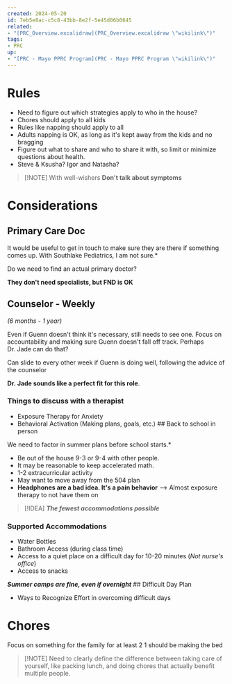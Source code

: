 ```yaml
---
created: 2024-05-20
id: 7eb5e8ac-c5c8-43bb-8e2f-5e45d06b0645
related:
- "[PRC_Overview.excalidraw](PRC_Overview.excalidraw \"wikilink\")"
tags:
- PRC
up:
- "[PRC - Mayo PPRC Program](PRC - Mayo PPRC Program \"wikilink\")"
---
```


# Rules

- Need to figure out which strategies apply to who in the house?
- Chores should apply to all kids
- Rules like napping should apply to all
- Adults napping is OK, as long as it's kept away from the kids and no bragging
- Figure out what to share and who to share it with, so limit or minimize questions about health.
- Steve & Ksusha? Igor and Natasha?

> \[!NOTE\] With well-wishers
> **Don't talk about symptoms**

# Considerations

## Primary Care Doc

It would be useful to get in touch to make sure they are there if something comes up. With Southlake Pediatrics, I am not sure.\*

Do we need to find an actual primary doctor?

**They don't need specialists, but FND is OK**

## Counselor - Weekly

*(6 months - 1 year)*

Even if Guenn doesn't think it's necessary, still needs to see one. Focus on accountability and making sure Guenn doesn't fall off track. Perhaps Dr. Jade can do that?

Can slide to every other week if Guenn is doing well, following the advice of the counselor

**Dr. Jade sounds like a perfect fit for this role**.

### Things to discuss with a therapist

- Exposure Therapy for Anxiety
- Behavioral Activation (Making plans, goals, etc.)
  \## Back to school in person

We need to factor in summer plans before school starts.\*

- Be out of the house 9-3 or 9-4 with other people.
- It may be reasonable to keep accelerated math.
- 1-2 extracurricular activity
- May want to move away from the 504 plan
- **Headphones are a bad idea. It's a pain behavior** --\> Almost exposure therapy to not have them on

> \[!IDEA\]
> ***The fewest accommodations possible***

### Supported Accommodations

- Water Bottles
- Bathroom Access (during class time)
- Access to a quiet place on a difficult day for 10-20 minutes (*Not nurse's office*)
- Access to snacks

***Summer camps are fine, even if overnight***
\## Difficult Day Plan
- Ways to Recognize Effort in overcoming difficult days

# Chores

Focus on something for the family for at least 2
1 should be making the bed

> \[!NOTE\]
> Need to clearly define the difference between taking care of yourself, like packing lunch, and doing chores that actually benefit multiple people.
